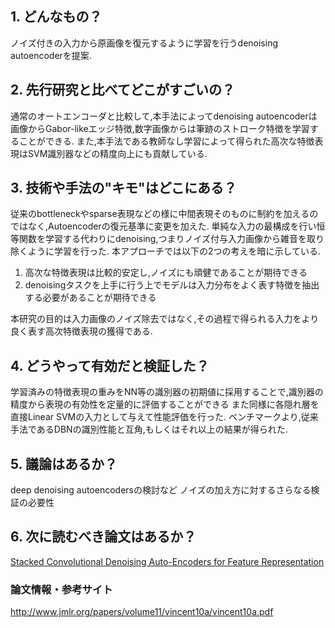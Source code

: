 ## 1. どんなもの？
ノイズ付きの入力から原画像を復元するように学習を行うdenoising autoencoderを提案.

## 2. 先行研究と比べてどこがすごいの？
通常のオートエンコーダと比較して,本手法によってdenoising autoencoderは画像からGabor-likeエッジ特徴,数字画像からは筆跡のストローク特徴を学習することができる.
また,本手法である教師なし学習によって得られた高次な特徴表現はSVM識別器などの精度向上にも貢献している.

## 3. 技術や手法の"キモ"はどこにある？
従来のbottleneckやsparse表現などの様に中間表現そのものに制約を加えるのではなく,Autoencoderの復元基準に変更を加えた.
単純な入力の最構成を行い恒等関数を学習する代わりにdenoising,つまりノイズ付与入力画像から雑音を取り除くように学習を行った.
本アプローチでは以下の2つの考えを暗に示している.
1. 高次な特徴表現は比較的安定し,ノイズにも頑健であることが期待できる
2. denoisingタスクを上手に行う上でモデルは入力分布をよく表す特徴を抽出する必要があることが期待できる

本研究の目的は入力画像のノイズ除去ではなく,その過程で得られる入力をより良く表す高次特徴表現の獲得である.

## 4. どうやって有効だと検証した？
学習済みの特徴表現の重みをNN等の識別器の初期値に採用することで,識別器の精度から表現の有効性を定量的に評価することができる
また同様に各隠れ層を直接Linear SVMの入力として与えて性能評価を行った.
ベンチマークより,従来手法であるDBNの識別性能と互角,もしくはそれ以上の結果が得られた.

## 5. 議論はあるか？
deep denoising autoencodersの検討など
ノイズの加え方に対するさらなる検証の必要性

## 6. 次に読むべき論文はあるか？
[Stacked Convolutional Denoising Auto-Encoders for Feature Representation](https://pdfs.semanticscholar.org/7da5/bb40e171c7cc9cffe82e66eea4faff936fc7.pdf)

### 論文情報・参考サイト
http://www.jmlr.org/papers/volume11/vincent10a/vincent10a.pdf

